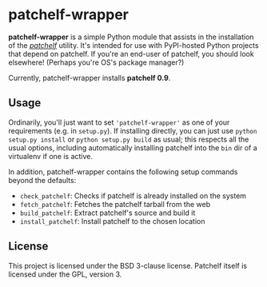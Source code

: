 # patchelf-wrapper

**patchelf-wrapper** is a simple Python module that assists in the installation
of the [*patchelf*](https://nixos.org/patchelf.html) utility. It's intended for
use with PyPI-hosted Python projects that depend on patchelf. If you're an
end-user of patchelf, you should look elsewhere! (Perhaps you're OS's package
manager?)

Currently, patchelf-wrapper installs **patchelf 0.9**.

## Usage

Ordinarily, you'll just want to set `'patchelf-wrapper'` as one of your
requirements (e.g. in `setup.py`). If installing directly, you can just use
`python setup.py install` or `python setup.py build` as usual; this respects all
the usual options, including automatically installing patchelf into the `bin`
dir of a virtualenv if one is active.

In addition, patchelf-wrapper contains the following setup commands beyond the
defaults:

* `check_patchelf`: Checks if patchelf is already installed on the system
* `fetch_patchelf`: Fetches the patchelf tarball from the web
* `build_patchelf`: Extract patchelf's source and build it
* `install_patchelf`: Install patchelf to the chosen location

## License

This project is licensed under the BSD 3-clause license. Patchelf itself is
licensed under the GPL, version 3.
